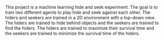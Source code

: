 This project is a machine learning hide and seek experiment.
The goal is to train two different agents to play hide and seek against each other.
The hiders and seekers are trained in a 2D environment with a top-down view.
The hiders are trained to hide behind objects and the seekers are trained to find the hiders.
The hiders are trained to maximize their survival time and the seekers are trained to minimize the survival time of the hiders.
